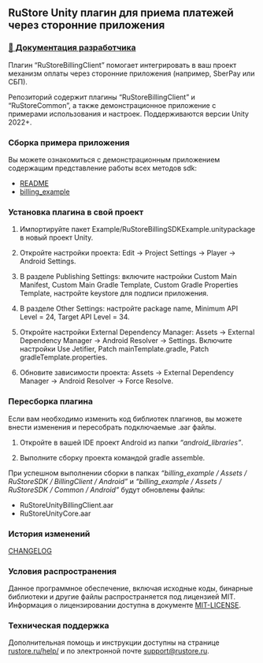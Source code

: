 ## RuStore Unity плагин для приема платежей через сторонние приложения

### [🔗 Документация разработчика](https://www.rustore.ru/help/sdk/payments/unity)

Плагин “RuStoreBillingClient” помогает интегрировать в ваш проект механизм оплаты через сторонние приложения (например, SberPay или СБП).

Репозиторий содержит плагины “RuStoreBillingClient” и “RuStoreCommon”, а также демонстрационное приложение с примерами использования и настроек. Поддерживаются версии Unity 2022+.


### Сборка примера приложения

Вы можете ознакомиться с демонстрационным приложением содержащим представление работы всех методов sdk:
- [README](billing_example/README.md)
- [billing_example](https://gitflic.ru/project/rustore/unity-rustore-billing-sdk/file?file=billing_example)


### Установка плагина в свой проект

1. Импортируйте пакет Example/RuStoreBillingSDKExample.unitypackage в новый проект Unity.

2. Откройте настройки проекта: Edit → Project Settings → Player → Android Settings.

3. В pазделе Publishing Settings: включите настройки Custom Main Manifest, Custom Main Gradle Template, Custom Gradle Properties Template, настройте keystore для подписи приложения. 

4. В разделе Other Settings: настройте package name, Minimum API Level = 24, Target API Level = 34.

5. Откройте настройки External Dependency Manager: Assets → External Dependency Manager → Android Resolver → Settings. Включите настройки Use Jetifier, Patch mainTemplate.gradle, Patch gradleTemplate.properties.

6. Обновите зависимости проекта: Assets → External Dependency Manager → Android Resolver → Force Resolve.


### Пересборка плагина

Если вам необходимо изменить код библиотек плагинов, вы можете внести изменения и пересобрать подключаемые .aar файлы.

1. Откройте в вашей IDE проект Android из папки _“android_libraries”_.

2. Выполните сборку проекта командой gradle assemble.

При успешном выполнении сборки в папках _“billing_example / Assets / RuStoreSDK / BillingClient / Android”_ и _“billing_example / Assets / RuStoreSDK / Common / Android”_ будут обновлены файлы:
- RuStoreUnityBillingClient.aar
- RuStoreUnityCore.aar


### История изменений

[CHANGELOG](CHANGELOG.md)


### Условия распространения

Данное программное обеспечение, включая исходные коды, бинарные библиотеки и другие файлы распространяется под лицензией MIT. Информация о лицензировании доступна в документе [MIT-LICENSE](MIT-LICENSE.txt).


### Техническая поддержка

Дополнительная помощь и инструкции доступны на странице [rustore.ru/help/](https://www.rustore.ru/help/) и по электронной почте [support@rustore.ru](mailto:support@rustore.ru).
